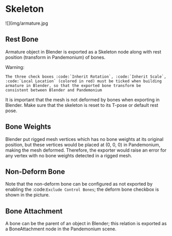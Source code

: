 Skeleton
========

![](img/armature.jpg

Rest Bone
---------

Armature object in Blender is exported as a Skeleton node along with
rest position (transform in Pandemonium) of bones.

Warning:

    The three check boxes :code:`Inherit Rotation`, :code:`Inherit Scale`,
    :code:`Local Location` (colored in red) must be ticked when building
    armature in Blender, so that the exported bone transform be
    consistent between Blender and Pandemonium

It is important that the mesh is not deformed by bones when exporting in Blender. Make sure
that the skeleton is reset to its T-pose or default rest pose.

Bone Weights
------------

Blender put rigged mesh vertices which has no bone weights at its original
position, but these vertices would be placed at (0, 0, 0) in Pandemonium, making the mesh
deformed. Therefore, the exporter would raise an error for any vertex with no bone weights
detected in a rigged mesh.

Non-Deform Bone
---------------

Note that the non-deform bone can be configured as not exported
by enabling the :code:`Exclude Control Bones`; the deform bone
checkbox is shown in the picture.


Bone Attachment
---------------
A bone can be the parent of an object in Blender; this relation is exported
as a BoneAttachment node in the Pandemonium scene.
